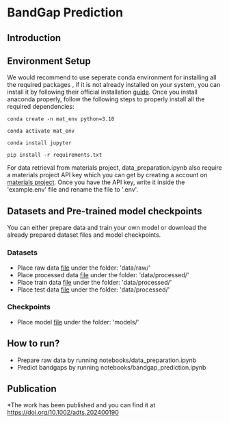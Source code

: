 # BandGap Prediction

## Introduction

## Environment Setup
We would recommend to use seperate conda environment for installing all the required packages , if it is not already installed on your system, you can install it by following their official installation [guide](https://docs.anaconda.com/free/anaconda/install/index.html). 
Once you install anaconda properly, follow the following steps to properly install all the required dependencies:
```
conda create -n mat_env python=3.10

conda activate mat_env

conda install jupyter

pip install -r requirements.txt
```
For data retrieval from materials project, data_preparation.ipynb also require a materials project API key which you can get by creating a account on [materials project](https://next-gen.materialsproject.org/api).
Once you have the API key, write it inside the 'example.env' file and rename the file to '.env'.

## Datasets and Pre-trained model checkpoints
You can either prepare data and train your own model or download the already prepared dataset files and model checkpoints.
### Datasets
* Place raw data [file](https://drive.google.com/file/d/1i5MLRjzv1pu9IDysmENGG-W0eVh6wnPq/view?usp=drive_link) under the folder: 'data/raw/'
* Place processed data [file](https://drive.google.com/file/d/1Kig-1B7w3Hcjq-IJCfssf78Ls-0qwbtO/view?usp=drive_link) under the folder: 'data/processed/'
* Place train data [file](https://drive.google.com/file/d/1o0N9KLz9sAKzMfkDrlGpaiSA1lFpD-d3/view?usp=drive_link) under the folder: 'data/processed/'
* Place test data [file](https://drive.google.com/file/d/1dhd6OQyZuMHHvunuQYNzNYrZ3QcVtpP7/view?usp=drive_link) under the folder: 'data/processed/'
### Checkpoints
* Place model [file](https://drive.google.com/file/d/1QwSmrKSJ-QLk_y-9egVEDPNWDK0DSC1_/view?usp=drive_link) under the folder: 'models/'

## How to run?
* Prepare raw data by running notebooks/data_preparation.ipynb
* Predict bandgaps by running notebooks/bandgap_prediction.ipynb
## Publication
*The work has been published and you can find it at https://doi.org/10.1002/adts.202400190
